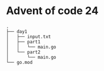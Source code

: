 # Advent of code 24

```
.
├── day1
│   ├── input.txt
│   ├── part1
│   │   └── main.go
│   └── part2
│       └── main.go
└── go.mod
```

